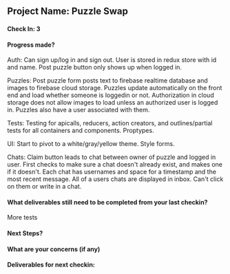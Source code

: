 ## Project Name: Puzzle Swap

#### Check In: 3

#### Progress made?
Auth:
Can sign up/log in and sign out. User is stored in redux store with id and name. Post puzzle button only shows up when logged in.

Puzzles:
Post puzzle form posts text to firebase realtime database and images to firebase cloud storage. Puzzles update automatically on the front end and load whether someone is loggedin or not. Authorization in cloud storage does not allow images to load unless an authorized user is logged in. Puzzles also have a user associated with them.

Tests:
Testing for apicalls, reducers, action creators, and outlines/partial tests for all containers and components. Proptypes.

UI: 
Start to pivot to a white/gray/yellow theme. Style forms.

Chats:
Claim button leads to chat between owner of puzzle and logged in user. First checks to make sure a chat doesn't already exist, and makes one if it doesn't. Each chat has usernames and space for a timestamp and the most recent message. All of a users chats are displayed in inbox. Can't click on them or write in a chat. 

#### What deliverables still need to be completed from your last checkin?
More tests

#### Next Steps?

#### What are your concerns (if any)

#### Deliverables for next checkin:
